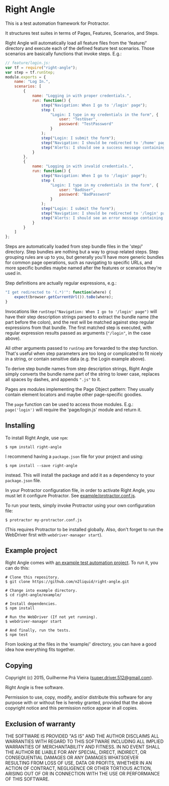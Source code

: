 Right Angle
===

This is a test automation framework for Protractor.

It structures test suites in terms of Pages, Features, Scenarios, and Steps.

Right Angle will automatically load all feature files from the 'feature/' directory and execute each of the defined feature test scenarios. Those scenarios are basically functions that invoke steps. E.g.:

```js
// feature/login.js:
var tf = require("right-angle");
var step = tf.runStep;
module.exports = {
	name: "Log In.",
	scenarios: [
		{
			name: "Logging in with proper credentials.",
			run: function() {
				step("Navigation: When I go to '/login' page");
				step (
					"Login: I type in my credentials in the form", {
						user: "TestUser",
						password: "TestPassword"
					}
				);
				step("Login: I submit the form");
				step("Navigation: I should be redirected to '/home' page");
				step("Alerts: I should see a success message containing the string 'welcome back'");
			}
		},
		{
			name: "Logging in with invalid credentials.",
			run: function() {
				step("Navigation: When I go to '/login' page");
				step (
					"Login: I type in my credentials in the form", {
						user: "BadUser",
						password: "BadPassword"
					}
				);
				step("Login: I submit the form");
				step("Navigation: I should be redirected to '/login' page");
				step("Alerts: I should see an error message containing the string 'invalid user name or password'");
			}
		}
	]
};
```

Steps are automatically loaded from step bundle files in the 'step/' directory. Step bundles are nothing but a way to group related steps. Step grouping rules are up to you, but generally you'll have more generic bundles for common page operations, such as navigating to specific URLs, and more specific bundles maybe named after the features or scenarios they're used in.

Step definitions are actually regular expressions, e.g.:

```js
"I get redirected to '(.*)'": function(where) {
	expect(browser.getCurrentUrl()).toBe(where);
}
```

Invocations like `runStep("Navigation: When I go to '/login' page")` will have their step description strings parsed to extract the bundle name (the part before the colon), and the rest will be matched against step regular expressions from that bundle. The first matched step is executed, with regular expression results passed as arguments (`"/login"`, in the case above).

All other arguments passed to `runStep` are forwarded to the step function. That's useful when step parameters are too long or complicated to fit nicely in a string, or contain sensitive data (e.g. the Login example above).

To derive step bundle names from step description strings, Right Angle simply converts the bundle name part of the string to lower case, replaces all spaces by dashes, and appends `".js"` to it.

Pages are modules implementing the Page Object pattern: They usually contain element locators and maybe other page-specific goodies.

The `page` function can be used to access those modules. E.g.: `page('login')` will require the 'page/login.js' module and return it.

Installing
---

To install Right Angle, use `npm`:

	$ npm install right-angle

I recommend having a `package.json` file for your project and using:

	$ npm install --save right-angle

instead. This will install the package and add it as a dependency to your `package.json` file.

In your Protractor configuration file, in order to activate Right Angle, you must let it configure Protractor. See [example/protractor.conf.js](example/protractor.conf.js).

To run your tests, simply invoke Protractor using your own configuration file:

	$ protractor my-protractor.conf.js

(This requires Protractor to be installed globally. Also, don't forget to run the WebDriver first with `webdriver-manager start`).

Example project
---

Right Angle comes with [an example test automation project](example/). To run it, you can do this:

	# Clone this repository.
	$ git clone https://github.com/n2liquid/right-angle.git

	# Change into example directory.
	$ cd right-angle/example/

	# Install dependencies.
	$ npm install

	# Run the WebDriver (If not yet running).
	$ webdriver-manager start

	# And finally, run the tests.
	$ npm test

From looking at the files in the 'example/' directory, you can have a good idea how everything fits together.

Copying
---

Copyright (c) 2015, Guilherme Prá Vieira (super.driver.512@gmail.com).

Right Angle is free software.

Permission to use, copy, modify, and/or distribute this software for any purpose with or without fee is hereby granted, provided that the above copyright notice and this permission notice appear in all copies.

Exclusion of warranty
---

THE SOFTWARE IS PROVIDED "AS IS" AND THE AUTHOR DISCLAIMS ALL WARRANTIES WITH REGARD TO THIS SOFTWARE INCLUDING ALL IMPLIED WARRANTIES OF MERCHANTABILITY AND FITNESS. IN NO EVENT SHALL THE AUTHOR BE LIABLE FOR ANY SPECIAL, DIRECT, INDIRECT, OR CONSEQUENTIAL DAMAGES OR ANY DAMAGES WHATSOEVER RESULTING FROM LOSS OF USE, DATA OR PROFITS, WHETHER IN AN ACTION OF CONTRACT, NEGLIGENCE OR OTHER TORTIOUS ACTION, ARISING OUT OF OR IN CONNECTION WITH THE USE OR PERFORMANCE OF THIS SOFTWARE.
